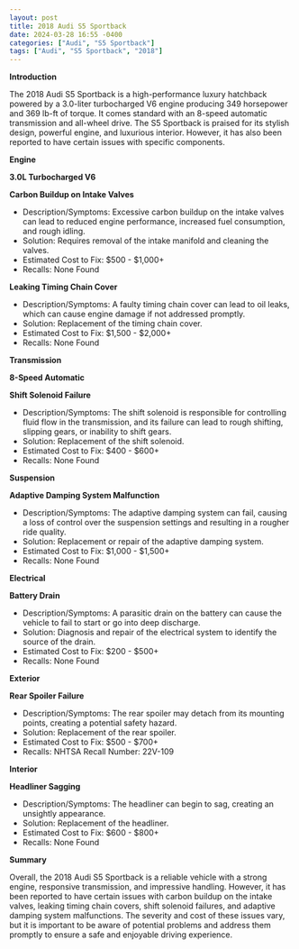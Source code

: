 ```yaml
---
layout: post
title: 2018 Audi S5 Sportback
date: 2024-03-28 16:55 -0400
categories: ["Audi", "S5 Sportback"]
tags: ["Audi", "S5 Sportback", "2018"]
---
```

**Introduction**

The 2018 Audi S5 Sportback is a high-performance luxury hatchback powered by a 3.0-liter turbocharged V6 engine producing 349 horsepower and 369 lb-ft of torque. It comes standard with an 8-speed automatic transmission and all-wheel drive. The S5 Sportback is praised for its stylish design, powerful engine, and luxurious interior. However, it has also been reported to have certain issues with specific components.

**Engine**

**3.0L Turbocharged V6**

**Carbon Buildup on Intake Valves**
* Description/Symptoms: Excessive carbon buildup on the intake valves can lead to reduced engine performance, increased fuel consumption, and rough idling.
* Solution: Requires removal of the intake manifold and cleaning the valves.
* Estimated Cost to Fix: $500 - $1,000+
* Recalls: None Found

**Leaking Timing Chain Cover**
* Description/Symptoms: A faulty timing chain cover can lead to oil leaks, which can cause engine damage if not addressed promptly.
* Solution: Replacement of the timing chain cover.
* Estimated Cost to Fix: $1,500 - $2,000+
* Recalls: None Found

**Transmission**

**8-Speed Automatic**

**Shift Solenoid Failure**
* Description/Symptoms: The shift solenoid is responsible for controlling fluid flow in the transmission, and its failure can lead to rough shifting, slipping gears, or inability to shift gears.
* Solution: Replacement of the shift solenoid.
* Estimated Cost to Fix: $400 - $600+
* Recalls: None Found

**Suspension**

**Adaptive Damping System Malfunction**
* Description/Symptoms: The adaptive damping system can fail, causing a loss of control over the suspension settings and resulting in a rougher ride quality.
* Solution: Replacement or repair of the adaptive damping system.
* Estimated Cost to Fix: $1,000 - $1,500+
* Recalls: None Found

**Electrical**

**Battery Drain**
* Description/Symptoms: A parasitic drain on the battery can cause the vehicle to fail to start or go into deep discharge.
* Solution: Diagnosis and repair of the electrical system to identify the source of the drain.
* Estimated Cost to Fix: $200 - $500+
* Recalls: None Found

**Exterior**

**Rear Spoiler Failure**
* Description/Symptoms: The rear spoiler may detach from its mounting points, creating a potential safety hazard.
* Solution: Replacement of the rear spoiler.
* Estimated Cost to Fix: $500 - $700+
* Recalls: NHTSA Recall Number: 22V-109

**Interior**

**Headliner Sagging**
* Description/Symptoms: The headliner can begin to sag, creating an unsightly appearance.
* Solution: Replacement of the headliner.
* Estimated Cost to Fix: $600 - $800+
* Recalls: None Found

**Summary**

Overall, the 2018 Audi S5 Sportback is a reliable vehicle with a strong engine, responsive transmission, and impressive handling. However, it has been reported to have certain issues with carbon buildup on the intake valves, leaking timing chain covers, shift solenoid failures, and adaptive damping system malfunctions. The severity and cost of these issues vary, but it is important to be aware of potential problems and address them promptly to ensure a safe and enjoyable driving experience.
